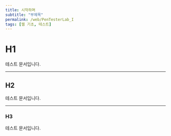 ```yaml
---
title: 시작하며
subtitle: "부제목"
permalink: /web/PenTesterLab_I
tags: [웹 기초, 테스트]
---
```


# H1
테스트 문서입니다.

---

## H2
테스트 문서입니다.

---

### H3
테스트 문서입니다.

